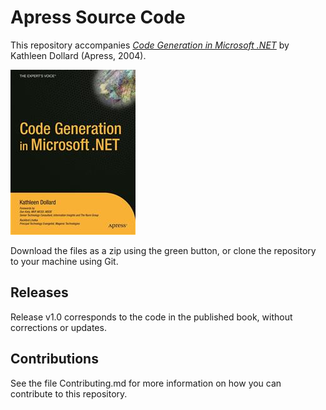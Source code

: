 # Apress Source Code

This repository accompanies [*Code Generation in Microsoft .NET*](http://www.apress.com/9781590591376) by Kathleen Dollard (Apress, 2004).

![Cover image](9781590591376.jpg)

Download the files as a zip using the green button, or clone the repository to your machine using Git.

## Releases

Release v1.0 corresponds to the code in the published book, without corrections or updates.

## Contributions

See the file Contributing.md for more information on how you can contribute to this repository.
